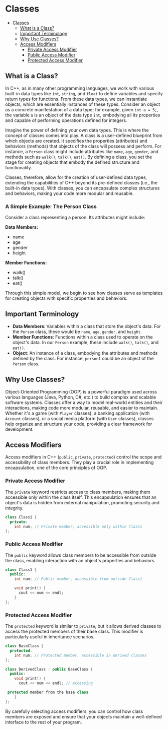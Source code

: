 # Classes

- [Classes](#classes)
  - [What is a Class?](#what-is-a-class)
  - [Important Terminology](#important-terminology)
  - [Why Use Classes?](#why-use-classes)
  - [Access Modifiers](#access-modifiers)
    - [Private Access Modifier](#private-access-modifier)
    - [Public Access Modifier](#public-access-modifier)
    - [Protected Access Modifier](#protected-access-modifier)

## What is a Class?

In C++, as in many other programming languages, we work with various built-in data types like `int`, `string`, and `float` to define variables and specify return types for functions. From these data types, we can instantiate objects, which are essentially instances of these types. Consider an object as a concrete manifestation of a data type; for example, given `int a = 5;`, the variable `a` is an object of the data type `int`, embodying all its properties and capable of performing operations defined for integers.

Imagine the power of defining your own data types. This is where the concept of classes comes into play. A class is a user-defined blueprint from which objects are created. It specifies the properties (attributes) and behaviors (methods) that objects of the class will possess and perform. For instance, a `Person` class might include attributes like `name`, `age`, `gender`, and methods such as `walk()`, `talk()`, `eat()`. By defining a class, you set the stage for creating objects that embody the defined structure and functionality.

Classes, therefore, allow for the creation of user-defined data types, extending the capabilities of C++ beyond its pre-defined classes (i.e., the built-in data types). With classes, you can encapsulate complex structures and behaviors, making your code more modular and reusable.

### A Simple Example: The Person Class

Consider a class representing a person. Its attributes might include:

**Data Members:**
- name
- age
- gender
- height

**Member Functions:**
- walk()
- talk()
- eat()

Through this simple model, we begin to see how classes serve as templates for creating objects with specific properties and behaviors.

## Important Terminology

- **Data Members**: Variables within a class that store the object's data. For the `Person` class, these would be `name`, `age`, `gender`, and `height`.
- **Member Functions**: Functions within a class used to operate on the object's data. In our `Person` example, these include `walk()`, `talk()`, and `eat()`.
- **Object**: An instance of a class, embodying the attributes and methods defined by the class. For instance, `person1` could be an object of the `Person` class.

## Why Use Classes?

Object-Oriented Programming (OOP) is a powerful paradigm used across various languages (Java, Python, C#, etc.) to build complex and scalable software systems. Classes offer a way to model real-world entities and their interactions, making code more modular, reusable, and easier to maintain. Whether it's a game (with `Player` classes), a banking application (with `Account` classes), or a social media platform (with `User` classes), classes help organize and structure your code, providing a clear framework for development.

## Access Modifiers

Access modifiers in C++ (`public`, `private`, `protected`) control the scope and accessibility of class members. They play a crucial role in implementing encapsulation, one of the core principles of OOP.

### Private Access Modifier

The `private` keyword restricts access to class members, making them accessible only within the class itself. This encapsulation ensures that an object's data is hidden from external manipulation, promoting security and integrity.

```cpp
class Class1 {
  private:
    int num; // Private member, accessible only within Class1
};
```

### Public Access Modifier

The `public` keyword allows class members to be accessible from outside the class, enabling interaction with an object's properties and behaviors.

```cpp
class Class1 {
  public:
    int num; // Public member, accessible from outside Class1

    void print() {
      cout << num << endl;
    }
};
```

### Protected Access Modifier

The `protected` keyword is similar to `private`, but it allows derived classes to access the protected members of their base class. This modifier is particularly useful in inheritance scenarios.

```cpp
class BaseClass {
  protected:
    int num; // Protected member, accessible in derived classes
};

class DerivedClass : public BaseClass {
  public:
    void print() {
      cout << num << endl; // Accessing

 protected member from the base class
    }
};
```

By carefully selecting access modifiers, you can control how class members are exposed and ensure that your objects maintain a well-defined interface to the rest of your program.